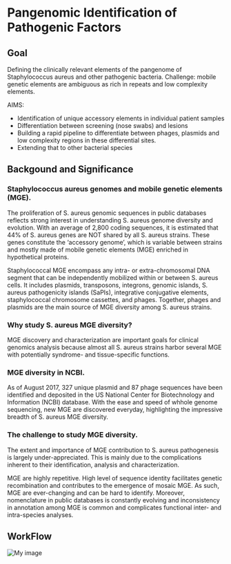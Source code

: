 # Pangenomic Identification of Pathogenic Factors

## Goal
Defining the clinically relevant elements of the pangenome of Staphylococcus aureus and other pathogenic bacteria.
Challenge: mobile genetic elements are ambiguous as rich in repeats and low complexity elements.

AIMS:
- Identification of unique accessory elements in individual patient samples
- Differentiation between screening (nose swabs) and lesions
- Building a rapid pipeline to differentiate between phages, plasmids and low complexity regions in these differential sites.  
- Extending that to other bacterial species

## Backgound and Significance
### Staphylococcus aureus genomes and mobile genetic elements (MGE).
 The proliferation of S. aureus genomic sequences in public databases reflects strong interest in understanding S. aureus genome diversity and evolution. With an average of 2,800 coding sequences, it is estimated that 44% of S. aureus genes are NOT shared by all S. aureus strains. These genes constitute the  ‘accessory genome’, which is variable between strains and mostly made of mobile genetic elements (MGE) enriched in hypothetical proteins. 

 Staphylococcal MGE encompass any intra- or extra-chromosomal DNA segment that can be independently mobilized within or between S. aureus cells. It includes plasmids, transposons, integrons, genomic islands, S. aureus pathogenicity islands (SaPIs), integrative conjugative elements, staphylococcal chromosome cassettes, and phages. Together, phages and plasmids are the main source of MGE diversity among S. aureus strains. 

### Why study S. aureus MGE diversity?
 MGE discovery and characterization are important goals for clinical genomics analysis because almost all S. aureus strains harbor several MGE with potentially syndrome- and tissue-specific functions. 
 
### MGE diversity in NCBI.
 As of August 2017,  327 unique plasmid and 87 phage sequences have been identified and deposited in the US National Center for Biotechnology and Information (NCBI) database.  With the ease and speed of whhole genome sequencing, new MGE are discovered everyday, highlighting the impressive breadth of S. aureus MGE diversity.

### The challenge to study MGE diversity. 
 The extent and importance of MGE contribution to S. aureus pathogenesis is largely under-appreciated. This is mainly due to the complications inherent to their identification, analysis and characterization. 
 
 MGE  are highly repetitive. High level of sequence identity facilitates genetic recombination and contributes to the emergence of mosaic MGE. As such, MGE are ever-changing and can be hard to identify. Moreover, nomenclature in public databases is constantly evolving and inconsistency in annotation among MGE is common and complicates functional inter- and intra-species analyses. 
	


## WorkFlow
![My image](https://github.com/Rickcopin/Pathogenic_Pangenomes/blob/master/images/approaches.png)
